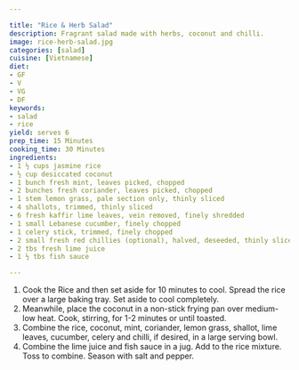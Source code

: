 ```yaml
---

title: "Rice & Herb Salad"
description: Fragrant salad made with herbs, coconut and chilli.
image: rice-herb-salad.jpg
categories: [salad]
cuisine: [Vietnamese]
diet:
- GF
- V
- VG
- DF
keywords:
- salad
- rice
yield: serves 6
prep_time: 15 Minutes
cooking_time: 30 Minutes
ingredients:
- 1 ½ cups jasmine rice
- ½ cup desiccated coconut
- 1 bunch fresh mint, leaves picked, chopped
- 2 bunches fresh coriander, leaves picked, chopped
- 1 stem lemon grass, pale section only, thinly sliced
- 4 shallots, trimmed, thinly sliced
- 6 fresh kaffir lime leaves, vein removed, finely shredded
- 1 small Lebanese cucumber, finely chopped
- 1 celery stick, trimmed, finely chopped
- 2 small fresh red chillies (optional), halved, deseeded, thinly sliced
- 2 tbs fresh lime juice
- 1 ½ tbs fish sauce

---
```


1. Cook the Rice and then set aside for 10 minutes to cool. Spread the rice over a large baking tray. Set aside to cool completely.
2. Meanwhile, place the coconut in a non-stick frying pan over medium-low heat. Cook, stirring, for 1-2 minutes or until toasted.
3. Combine the rice, coconut, mint, coriander, lemon grass, shallot, lime leaves, cucumber, celery and chilli, if desired, in a large serving bowl.
4. Combine the lime juice and fish sauce in a jug. Add to the rice mixture. Toss to combine. Season with salt and pepper.

